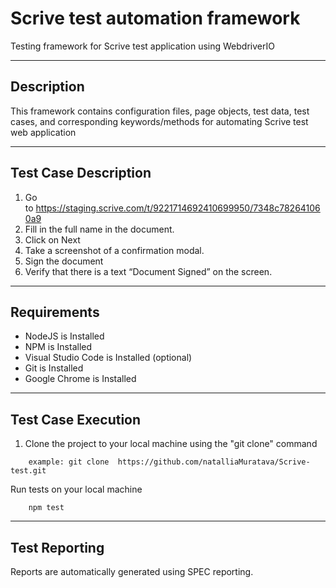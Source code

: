 
# Scrive test automation framework
Testing framework for Scrive test application using WebdriverIO

---

## Description
This framework contains configuration files, page objects, test data, test cases, and corresponding keywords/methods for automating Scrive test web application

---

## Test Case Description
   1. Go to https://staging.scrive.com/t/9221714692410699950/7348c782641060a9
   2. Fill in the full name in the document.
   3. Click on Next
   4. Take a screenshot of a confirmation modal.
   5. Sign the document
   6. Verify that there is a text “Document Signed” on the screen.

---

## Requirements
* NodeJS is Installed
* NPM is Installed
* Visual Studio Code is Installed (optional)
* Git is Installed
* Google Chrome is Installed

---

## Test Case Execution

1. Clone the project to your local machine using the "git clone" command
```
    example: git clone  https://github.com/natalliaMuratava/Scrive-test.git 
```
Run tests on your local machine
```
    npm test
```
  
---

## Test Reporting
Reports are automatically generated using SPEC reporting.